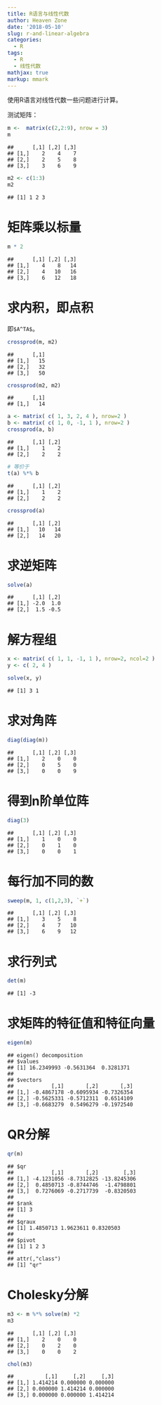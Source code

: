 ```yaml
---
title: R语言与线性代数
author: Heaven Zone
date: '2018-05-10'
slug: r-and-linear-algebra
categories:
  - R
tags:
  - R
  - 线性代数
mathjax: true
markup: mmark
---
```


使用R语言对线性代数一些问题进行计算。



测试矩阵：


```r
m <-  matrix(c(2,2:9), nrow = 3)
m
```

```{.code-output}
##      [,1] [,2] [,3]
## [1,]    2    4    7
## [2,]    2    5    8
## [3,]    3    6    9
```

```r
m2 <- c(1:3)
m2
```

```{.code-output}
## [1] 1 2 3
```


# 矩阵乘以标量


```r
m * 2
```

```{.code-output}
##      [,1] [,2] [,3]
## [1,]    4    8   14
## [2,]    4   10   16
## [3,]    6   12   18
```


# 求内积，即点积

即`$A^TA$`。



```r
crossprod(m, m2)
```

```{.code-output}
##      [,1]
## [1,]   15
## [2,]   32
## [3,]   50
```

```r
crossprod(m2, m2)
```

```{.code-output}
##      [,1]
## [1,]   14
```

```r
a <- matrix( c( 1, 3, 2, 4 ), nrow=2 )
b <- matrix( c( 1, 0, -1, 1 ), nrow=2 )
crossprod(a, b)
```

```{.code-output}
##      [,1] [,2]
## [1,]    1    2
## [2,]    2    2
```

```r
# 等价于
t(a) %*% b
```

```{.code-output}
##      [,1] [,2]
## [1,]    1    2
## [2,]    2    2
```

```r
crossprod(a)
```

```{.code-output}
##      [,1] [,2]
## [1,]   10   14
## [2,]   14   20
```


# 求逆矩阵


```r
solve(a)
```

```{.code-output}
##      [,1] [,2]
## [1,] -2.0  1.0
## [2,]  1.5 -0.5
```


# 解方程组


```r
x <- matrix( c( 1, 1, -1, 1 ), nrow=2, ncol=2 )
y <- c( 2, 4 )

solve(x, y)
```

```{.code-output}
## [1] 3 1
```

# 求对角阵


```r
diag(diag(m))
```

```{.code-output}
##      [,1] [,2] [,3]
## [1,]    2    0    0
## [2,]    0    5    0
## [3,]    0    0    9
```


# 得到n阶单位阵


```r
diag(3)
```

```{.code-output}
##      [,1] [,2] [,3]
## [1,]    1    0    0
## [2,]    0    1    0
## [3,]    0    0    1
```


# 每行加不同的数


```r
sweep(m, 1, c(1,2,3), `+`)
```

```{.code-output}
##      [,1] [,2] [,3]
## [1,]    3    5    8
## [2,]    4    7   10
## [3,]    6    9   12
```


# 求行列式


```r
det(m)
```

```{.code-output}
## [1] -3
```

# 求矩阵的特征值和特征向量


```r
eigen(m)
```

```{.code-output}
## eigen() decomposition
## $values
## [1] 16.2349993 -0.5631364  0.3281371
## 
## $vectors
##            [,1]       [,2]       [,3]
## [1,] -0.4867178 -0.6095934 -0.7326354
## [2,] -0.5625331 -0.5712311  0.6514109
## [3,] -0.6683279  0.5496279 -0.1972540
```

# QR分解


```r
qr(m)
```

```{.code-output}
## $qr
##            [,1]       [,2]        [,3]
## [1,] -4.1231056 -8.7312825 -13.8245306
## [2,]  0.4850713 -0.8744746  -1.4798801
## [3,]  0.7276069 -0.2717739  -0.8320503
## 
## $rank
## [1] 3
## 
## $qraux
## [1] 1.4850713 1.9623611 0.8320503
## 
## $pivot
## [1] 1 2 3
## 
## attr(,"class")
## [1] "qr"
```


# Cholesky分解


```r
m3 <- m %*% solve(m) *2
m3
```

```{.code-output}
##      [,1] [,2] [,3]
## [1,]    2    0    0
## [2,]    0    2    0
## [3,]    0    0    2
```

```r
chol(m3)
```

```{.code-output}
##          [,1]     [,2]     [,3]
## [1,] 1.414214 0.000000 0.000000
## [2,] 0.000000 1.414214 0.000000
## [3,] 0.000000 0.000000 1.414214
```





